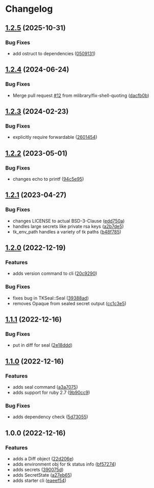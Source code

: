 # Changelog

## [1.2.5](https://github.com/mlibrary/tkseal/compare/v1.2.4...v1.2.5) (2025-10-31)


### Bug Fixes

* add ostruct to dependencies ([0509131](https://github.com/mlibrary/tkseal/commit/05091315d52b64105dbe607a654b08a3db963a0f))

## [1.2.4](https://github.com/mlibrary/tkseal/compare/v1.2.3...v1.2.4) (2024-06-24)


### Bug Fixes

* Merge pull request [#12](https://github.com/mlibrary/tkseal/issues/12) from mlibrary/fix-shell-quoting ([dacfb0b](https://github.com/mlibrary/tkseal/commit/dacfb0be4f3b3939030f5661bccd50ca8e4badde))

## [1.2.3](https://github.com/mlibrary/tkseal/compare/v1.2.2...v1.2.3) (2024-02-23)


### Bug Fixes

* explicitly require forwardable ([2601454](https://github.com/mlibrary/tkseal/commit/260145430bfd943a9e584b124c1e1585bb29e58f))

## [1.2.2](https://github.com/mlibrary/tkseal/compare/v1.2.1...v1.2.2) (2023-05-01)


### Bug Fixes

* changes echo to printf ([94c5e95](https://github.com/mlibrary/tkseal/commit/94c5e95eb08de023e9e230f2d4c0b51b859b550f))

## [1.2.1](https://github.com/mlibrary/tkseal/compare/v1.2.0...v1.2.1) (2023-04-27)


### Bug Fixes

* changes LICENSE to actual BSD-3-Clause ([edd750a](https://github.com/mlibrary/tkseal/commit/edd750aea99e3b20d226149ca7e26aaa2a3cd8a2))
* handles large secrets like private rsa keys ([a2b7de5](https://github.com/mlibrary/tkseal/commit/a2b7de55f3a26442c1a8c9fcb532ad9f52b066b4))
* tk_env_path handles a variety of tk paths ([b48f785](https://github.com/mlibrary/tkseal/commit/b48f7856dd7d9c5323049ce1331d4be7a4e51eb2))

## [1.2.0](https://github.com/mlibrary/tkseal/compare/v1.1.1...v1.2.0) (2022-12-19)


### Features

* adds version command to cli ([20c9290](https://github.com/mlibrary/tkseal/commit/20c92905687d926b94b152ad8df4e238bd2eecd8))


### Bug Fixes

* fixes bug in TKSeal::Seal ([39388ad](https://github.com/mlibrary/tkseal/commit/39388ad2184574cbb174f94e32b72a9b153cb053))
* removes Opaque from sealed secret output ([cc1c3e5](https://github.com/mlibrary/tkseal/commit/cc1c3e54f1ff49334c180ee917082cb3bcc51aba))

## [1.1.1](https://github.com/mlibrary/tkseal/compare/v1.1.0...v1.1.1) (2022-12-16)


### Bug Fixes

* put in diff for seal ([2e18ddd](https://github.com/mlibrary/tkseal/commit/2e18ddd60d161448e660cb2a66ee280b60bad4d0))

## [1.1.0](https://github.com/mlibrary/tkseal/compare/v1.0.0...v1.1.0) (2022-12-16)


### Features

* adds seal command ([a3a7075](https://github.com/mlibrary/tkseal/commit/a3a7075a2c36f54e9cd372c06824592d09aa2612))
* adds support for ruby 2.7 ([9b90cc9](https://github.com/mlibrary/tkseal/commit/9b90cc970035b557441d3d31a50e737c3559b483))


### Bug Fixes

* adds dependency check ([5d73055](https://github.com/mlibrary/tkseal/commit/5d73055a0dfc1cb5a6eeae2be4d984026661bdb2))

## 1.0.0 (2022-12-16)


### Features

* adds a Diff object ([22d206e](https://github.com/mlibrary/tkseal/commit/22d206e4090e2921136585d7dac8fb18721d3a03))
* adds environment obj for tk status info ([bf57274](https://github.com/mlibrary/tkseal/commit/bf5727408467688d1c4d5f58fa07ad882a61c7cb))
* adds secrets ([390075d](https://github.com/mlibrary/tkseal/commit/390075dfe1bedffddbd0ce912a4a5b96fcc6a428))
* adds SecretState ([a27eb65](https://github.com/mlibrary/tkseal/commit/a27eb65fdc6380d07bc2cd4527dc48fc0ed942c2))
* adds starter cli ([eaeef54](https://github.com/mlibrary/tkseal/commit/eaeef54623a262e1bcb8acdfa3a55d85a488e08f))
